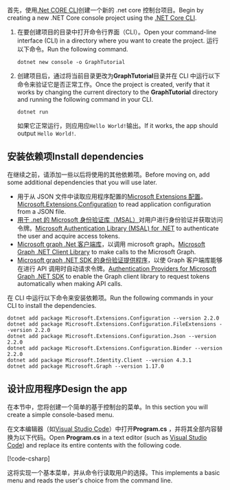 <!-- markdownlint-disable MD002 MD041 -->

<span data-ttu-id="66264-101">首先，使用[.Net CORE CLI](/dotnet/core/tools/?tabs=netcore2x)创建一个新的 .net core 控制台项目。</span><span class="sxs-lookup"><span data-stu-id="66264-101">Begin by creating a new .NET Core console project using the [.NET Core CLI](/dotnet/core/tools/?tabs=netcore2x).</span></span>

1. <span data-ttu-id="66264-102">在要创建项目的目录中打开命令行界面（CLI）。</span><span class="sxs-lookup"><span data-stu-id="66264-102">Open your command-line interface (CLI) in a directory where you want to create the project.</span></span> <span data-ttu-id="66264-103">运行以下命令。</span><span class="sxs-lookup"><span data-stu-id="66264-103">Run the following command.</span></span>

    ```Shell
    dotnet new console -o GraphTutorial
    ```

1. <span data-ttu-id="66264-104">创建项目后，通过将当前目录更改为**GraphTutorial**目录并在 CLI 中运行以下命令来验证它是否正常工作。</span><span class="sxs-lookup"><span data-stu-id="66264-104">Once the project is created, verify that it works by changing the current directory to the **GraphTutorial** directory and running the following command in your CLI.</span></span>

    ```Shell
    dotnet run
    ```

    <span data-ttu-id="66264-105">如果它正常运行，则应用应`Hello World!`输出。</span><span class="sxs-lookup"><span data-stu-id="66264-105">If it works, the app should output `Hello World!`.</span></span>

## <a name="install-dependencies"></a><span data-ttu-id="66264-106">安装依赖项</span><span class="sxs-lookup"><span data-stu-id="66264-106">Install dependencies</span></span>

<span data-ttu-id="66264-107">在继续之前，请添加一些以后将使用的其他依赖项。</span><span class="sxs-lookup"><span data-stu-id="66264-107">Before moving on, add some additional dependencies that you will use later.</span></span>

- <span data-ttu-id="66264-108">用于从 JSON 文件中读取应用程序配置的[Microsoft Extensions 配置](https://github.com/aspnet/Extensions)。</span><span class="sxs-lookup"><span data-stu-id="66264-108">[Microsoft.Extensions.Configuration](https://github.com/aspnet/Extensions) to read application configuration from a JSON file.</span></span>
- <span data-ttu-id="66264-109">[用于 .net 的 Microsoft 身份验证库（MSAL）](https://github.com/AzureAD/microsoft-authentication-library-for-dotnet)对用户进行身份验证并获取访问令牌。</span><span class="sxs-lookup"><span data-stu-id="66264-109">[Microsoft Authentication Library (MSAL) for .NET](https://github.com/AzureAD/microsoft-authentication-library-for-dotnet) to authenticate the user and acquire access tokens.</span></span>
- <span data-ttu-id="66264-110">[Microsoft graph .Net 客户端库](https://github.com/microsoftgraph/msgraph-sdk-dotnet)，以调用 microsoft graph。</span><span class="sxs-lookup"><span data-stu-id="66264-110">[Microsoft Graph .NET Client Library](https://github.com/microsoftgraph/msgraph-sdk-dotnet) to make calls to the Microsoft Graph.</span></span>
- <span data-ttu-id="66264-111">[Microsoft graph .NET SDK 的身份验证提供程序](https://github.com/microsoftgraph/msgraph-sdk-dotnet-auth)，以使 Graph 客户端库能够在进行 API 调用时自动请求令牌。</span><span class="sxs-lookup"><span data-stu-id="66264-111">[Authentication Providers for Microsoft Graph .NET SDK](https://github.com/microsoftgraph/msgraph-sdk-dotnet-auth) to enable the Graph client library to request tokens automatically when making API calls.</span></span>

<span data-ttu-id="66264-112">在 CLI 中运行以下命令来安装依赖项。</span><span class="sxs-lookup"><span data-stu-id="66264-112">Run the following commands in your CLI to install the dependencies.</span></span>

```Shell
dotnet add package Microsoft.Extensions.Configuration --version 2.2.0
dotnet add package Microsoft.Extensions.Configuration.FileExtensions --version 2.2.0
dotnet add package Microsoft.Extensions.Configuration.Json --version 2.2.0
dotnet add package Microsoft.Extensions.Configuration.Binder --version 2.2.0
dotnet add package Microsoft.Identity.Client --version 4.3.1
dotnet add package Microsoft.Graph --version 1.17.0
```

## <a name="design-the-app"></a><span data-ttu-id="66264-113">设计应用程序</span><span class="sxs-lookup"><span data-stu-id="66264-113">Design the app</span></span>

<span data-ttu-id="66264-114">在本节中，您将创建一个简单的基于控制台的菜单。</span><span class="sxs-lookup"><span data-stu-id="66264-114">In this section you will create a simple console-based menu.</span></span>

<span data-ttu-id="66264-115">在文本编辑器（如[Visual Studio Code](https://code.visualstudio.com/)）中打开**Program.cs** ，并将其全部内容替换为以下代码。</span><span class="sxs-lookup"><span data-stu-id="66264-115">Open **Program.cs** in a text editor (such as [Visual Studio Code](https://code.visualstudio.com/)) and replace its entire contents with the following code.</span></span>

[!code-csharp[](../demos/01-create-app/GraphTutorial/Program.cs)]

<span data-ttu-id="66264-116">这将实现一个基本菜单，并从命令行读取用户的选择。</span><span class="sxs-lookup"><span data-stu-id="66264-116">This implements a basic menu and reads the user's choice from the command line.</span></span>
